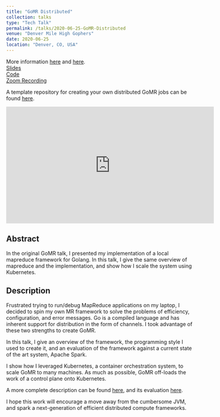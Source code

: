 ```yaml
---
title: "GoMR Distributed"
collection: talks
type: "Tech Talk"
permalink: /talks/2020-06-25-GoMR-Distributed
venue: "Denver Mile High Gophers"
date: 2020-06-25
location: "Denver, CO, USA"
---
```


More information [here](/distributed%20systems/MapReduce-Framework-for-Golang/) and [here](/distributed%20systems/evaluation-of-gomr/).
<br>
[Slides](/files/GoMR/slides-distributed.pptx)
<br>
[Code](https://github.com/cnnrznn/gomr)
<br>
[Zoom Recording](https://drive.google.com/file/d/1J-jnrgC5AzawrOQVi6CfZ9tJEUKJaNPx/view?usp=sharing)

A template repository for creating your own distributed GoMR jobs can be
found [here](https://github.com/cnnrznn/wordcount-gomr).

<iframe width="560" height="315" src="https://www.youtube-nocookie.com/embed/RFNOeGItENs" frameborder="0" allow="accelerometer; autoplay; encrypted-media; gyroscope; picture-in-picture" allowfullscreen></iframe>

## Abstract

In the original GoMR talk, I presented my implementation of a local mapreduce
framework for Golang. In this talk, I give the same overview of mapreduce and
the implementation, and show how I scale the system using Kubernetes.

## Description

Frustrated trying to run/debug MapReduce applications on my laptop, I decided
to spin my own MR framework to solve the problems of efficiency,
configuration, and error messages. Go is a compiled language and has inherent
support for distribution in the form of channels. I took advantage of these
two strengths to create GoMR.

In this talk, I give an overview of the framework, the programming style I
used to create it, and an evaluation of the framework against a current state
of the art system, Apache Spark.

I show how I leveraged Kubernetes, a container orchestration system, to scale
GoMR to many machines. As much as possible, GoMR off-loads the work of a
control plane onto Kubernetes.

A more complete description can be found
[here](https://connorzanin.com/distributed%20systems/MapReduce-Framework-for-Golang/),
and its evaluation
[here](https://connorzanin.com/distributed%20systems/evaluation-of-gomr/).

I hope this work will encourage a move away from the cumbersome JVM, and spark
a next-generation of efficient distributed compute frameworks.
